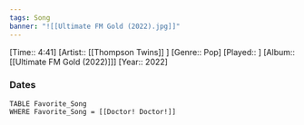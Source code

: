 ```yaml
---
tags: Song  
banner: "![[Ultimate FM Gold (2022).jpg]]"
---
```

[Time:: 4:41]
[Artist:: [[Thompson Twins]] ]
[Genre:: Pop]
[Played:: ]
[Album:: [[Ultimate FM Gold (2022)]]]
[Year:: 2022]
### Dates
````dataview
TABLE Favorite_Song
WHERE Favorite_Song = [[Doctor! Doctor!]]
````